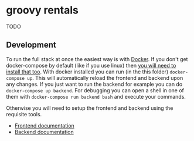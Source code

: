 # groovy rentals

TODO

## Development

To run the full stack at once the easiest way is with [Docker](https://docs.docker.com/get-started/). If you don't get docker-compose by default (like if you use linux) then [you will need to install that too](https://docs.docker.com/compose/install/). With docker installed you can run (in the this folder) `docker-compose up`. This will automatically reload the frontend and backend upon any changes. If you just want to run the backend for example you can do `docker-compose up backend`. For debugging you can open a shell in one of them with `docker-compose run backend bash` and execute your commands.

Otherwise you will need to setup the frontend and backend using the requisite tools.

- [Frontend documentation](./frontend/README.md)
- [Backend documentation](./backend/README.md)
